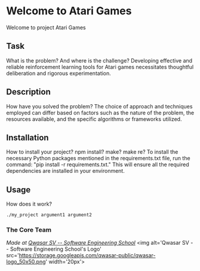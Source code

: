 # Welcome to Atari Games
Welcome to project Atari Games

## Task
What is the problem? And where is the challenge?
Developing effective and reliable reinforcement learning tools for Atari games necessitates thoughtful deliberation and rigorous experimentation.

## Description
How have you solved the problem?
The choice of approach and techniques employed can differ based on factors such as the nature of the problem, 
the resources available, and the specific algorithms or frameworks utilized.

## Installation
How to install your project? npm install? make? make re?
To install the necessary Python packages mentioned in the requirements.txt file, run the command: 
"pip install -r requirements.txt." This will ensure all the required dependencies are installed in your environment.

## Usage
How does it work?
```
./my_project argument1 argument2
```

### The Core Team


<span><i>Made at <a href='https://qwasar.io'>Qwasar SV -- Software Engineering School</a></i></span>
<span><img alt='Qwasar SV -- Software Engineering School's Logo' src='https://storage.googleapis.com/qwasar-public/qwasar-logo_50x50.png' width='20px'></span>

